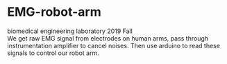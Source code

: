 # EMG-robot-arm
biomedical engineering laboratory 2019 Fall </br>
We get raw EMG signal from electrodes on human arms, pass through instrumentation amplifier to cancel noises.
Then use arduino to read these signals to control our robot arm.

